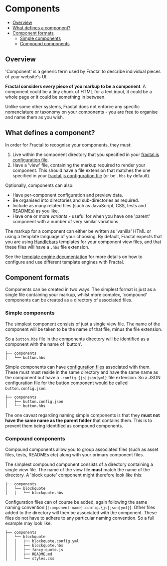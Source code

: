 # Components 

<!-- START doctoc generated TOC please keep comment here to allow auto update -->
<!-- DON'T EDIT THIS SECTION, INSTEAD RE-RUN doctoc TO UPDATE -->


- [Overview](#overview)
- [What defines a component?](#what-defines-a-component)
- [Component formats](#component-formats)
  - [Simple components](#simple-components)
  - [Compound components](#compound-components)

<!-- END doctoc generated TOC please keep comment here to allow auto update -->

## Overview

'Component' is a generic term used by Fractal to describe individual pieces of your website's UI.

**Fractal considers every piece of you markup to be a component**. A component could be a tiny chunk of HTML for a text input, it could be a whole page or it could be something in between.

Unlike some other systems, Fractal does not enforce any specific nomenclature or taxonomy on your components - you are free to organise and name them as you wish.

## What defines a component?

In order for Fractal to recognise your components, they must:

1. Live within the component directory that you specified in your [fractal.js configuration file](/docs/configuration.md).
2. Have a 'view' file, containing the markup required to render your component. This should have a file extension that matches the one specified in your [fractal.js configuration file](/docs/configuration.md) (or be `.hbs` by default).

Optionally, components can also:

* Have per-component configuration and preview data.
* Be organised into directories and sub-directories as required.
* Include as many related files (such as JavaScript, CSS, tests and READMEs) as you like.
* Have one or more *variants* - useful for when you have one 'parent' component with a number of very similar variations.

The markup for a component can either be written as 'vanilla' HTML or using a template language of your choosing. By default, Fractal expects that you are using [Handlebars](handlebarsjs.com) templates for your component view files, and that these files will have a `.hbs` file extension.

See the [template engine documentation](/docs/engines/overview.md) for more details on how to configure and use different template engines with Fractal.

## Component formats

Components can be created in two ways. The simplest format is just as a single file containing your markup, whilst more complex, 'compound' components can be created as a directory of associated files.

### Simple components 

The simplest component consists of just a single view file. The name of the component will be taken to be the name of that file, minus the file extension.

So a `button.hbs` file in the components directory will be identified as a component with the name of 'button'.

```
├── components
│   └── button.hbs
```

Simple components can have [configuration files](/docs/components/configuration.md) associated with them. These must must reside in the same directory and have the same name as the component but have a `.config.{js|json|yml}` file extension. So a JSON configuration file for the button component would be called `button.config.json`.

```
├── components
│   ├── button.config.json
│   └── button.hbs
```

The one caveat regarding naming simple components is that they **must not have the same name as the parent folder** that contains them. This is to prevent them being identified as compound components.

### Compound components

Compound components allow you to group associated files (such as asset files, tests, READMEs etc) along with your primary component files.

The simplest compound component consists of a directory containing a single view file. The name of the view file **must** match the name of the directory. A 'block quote' component might therefore look like this:

```
├── components
│   └── blockquote
│   │   └── blockquote.hbs
```

Configuration files can of course be added, again following the same naming convention (`[component-name].config.{js|json|yml}`). Other files added to the directory will then be associated with the component. These files do not have to adhere to any particular naming convention. So a full example may look like:

```
├── components
│   └── blockquote
│   │   ├── blockquote.config.yml
│   │   ├── blockquote.hbs
│   │   ├── fancy-quote.js
│   │   ├── README.md
│   │   └── styles.css
```

